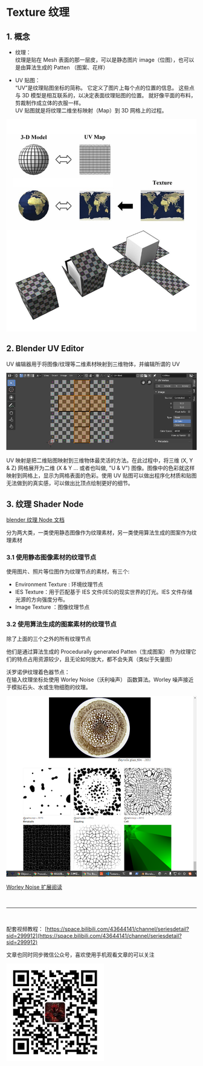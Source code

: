 # Texture 纹理

## 1. 概念

- 纹理：  
   纹理是贴在 Mesh 表面的那一层皮，可以是静态图片 image（位图），也可以是由算法生成的 Patten （图案、花样）

- UV 贴图：  
   “UV”是纹理贴图坐标的简称。 它定义了图片上每个点的位置的信息。 这些点与 3D 模型是相互联系的，以决定表面纹理贴图的位置。 就好像平面的布料，剪裁制作成立体的衣服一样。  
   UV 贴图就是将纹理二维坐标映射（Map）到 3D 网格上的过程。

![](../../imgs/main-qimg-c39496a5e25ad97dcb5ca16cfc0dd909.jfif)

## 2. Blender UV Editor

UV 编辑器用于将图像/纹理等二维素材映射到三维物体，并编辑所谓的 UV

![](../../imgs/editors_uv_introduction_main.png)

UV 映射是把二维贴图映射到三维物体最灵活的方法。在此过程中，将三维 (X, Y & Z) 网格展开为二维 (X & Y ... 或者也叫做, "U & V") 图像。图像中的色彩就这样映射到网格上，显示为网格表面的色彩。使用 UV 贴图可以做出程序化材质和贴图无法做到的真实感，可以做出比顶点绘制更好的细节。

## 3. 纹理 Shader Node

[blender 纹理 Node 文档](https://docs.blender.org/manual/zh-hans/3.0/render/shader_nodes/textures/image.html)

分为两大类，一类使用静态图像作为纹理素材，另一类使用算法生成的图案作为纹理素材

### 3.1 使用静态图像素材的纹理节点

使用图片、照片等位图作为纹理节点的素材，有三个:

- Environment Texture : 环境纹理节点
- IES Texture：用于匹配基于 IES 文件(IES)的现实世界的灯光。IES 文件存储光源的方向强度分布。
- Image Texture ：图像纹理节点

### 3.2 使用算法生成的图案素材的纹理节点

除了上面的三个之外的所有纹理节点

他们是通过算法生成的 Procedurally generated Patten（生成图案） 作为纹理它们的特点占用资源较少，且无论如何放大，都不会失真（类似于矢量图）

沃罗诺伊纹理着色器节点：  
在输入纹理坐标处使用 Worley Noise（沃利噪声） 函数算法。Worley 噪声接近于模拟石头、水或生物细胞的纹理。

![](../../imgs/worleyNosie.png)

[Worley Noise 扩展阅读](https://thebookofshaders.com/12/?lan=ch)

<br>
<hr>
<br>

配套视频教程：
[https://space.bilibili.com/43644141/channel/seriesdetail?sid=299912](https://space.bilibili.com/43644141/channel/seriesdetail?sid=299912)

文章也同时同步微信公众号，喜欢使用手机观看文章的可以关注

![](../../imgs/微信公众号二维码.jpg)
